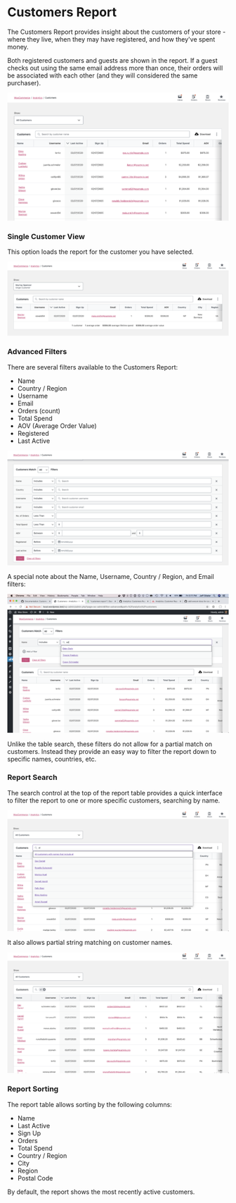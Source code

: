 # Customers Report

The Customers Report provides insight about the customers of your store - where they live, when they may have registered, and how they've spent money.

Both registered customers and guests are shown in the report. If a guest checks out using the same email address more than once, their orders will be associated with each other (and they will considered the same purchaser).

![Customers Report Overview](images/analytics-customers-report.png)

### Single Customer View

This option loads the report for the customer you have selected.

![Customers Report Single Customer View](images/analytics-customers-report-single-customer.png)

### Advanced Filters

There are several filters available to the Customers Report:

- Name
- Country / Region
- Username
- Email
- Orders (count)
- Total Spend
- AOV (Average Order Value)
- Registered
- Last Active

![Customers Report Advanced Filters](images/analytics-customers-report-advanced-filters.png)

A special note about the Name, Username, Country / Region, and Email filters:

![Customers Report Advanced Name Filter](images/analytics-customers-report-name-filter.png)

Unlike the table search, these filters do not allow for a partial match on customers. Instead they provide an easy way to filter the report down to specific names, countries, etc.

### Report Search

The search control at the top of the report table provides a quick interface to filter the report to one or more specific customers, searching by name.

![Customers Report Search](images/analytics-customers-report-table-search.png)

It also allows partial string matching on customer names.

![Customers Report Search](images/analytics-customers-report-table-search-partial-string.png)

### Report Sorting

The report table allows sorting by the following columns:

- Name
- Last Active
- Sign Up
- Orders
- Total Spend
- Country / Region
- City
- Region
- Postal Code

By default, the report shows the most recently active customers.
